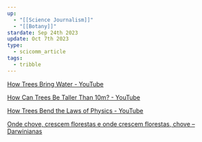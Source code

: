 ```yaml
---
up:
  - "[[Science Journalism]]"
  - "[[Botany]]"
stardate: Sep 24th 2023
update: Oct 7th 2023
type:
  - scicomm_article
tags:
  - tribble
---
```

[How Trees Bring Water - YouTube](https://www.youtube.com/watch?v=oY8ds4BiG1A&list=WL&index=2)

[How Can Trees Be Taller Than 10m? - YouTube](https://www.youtube.com/watch?v=qiiFMRYUEQM&list=WL&index=3)

[How Trees Bend the Laws of Physics - YouTube](https://www.youtube.com/watch?v=BickMFHAZR0&list=WL&index=4)

[Onde chove, crescem florestas e onde crescem florestas, chove – Darwinianas](https://darwinianas.com/2023/09/29/onde-chove-crescem-florestas-e-onde-crescem-florestas-chove/)